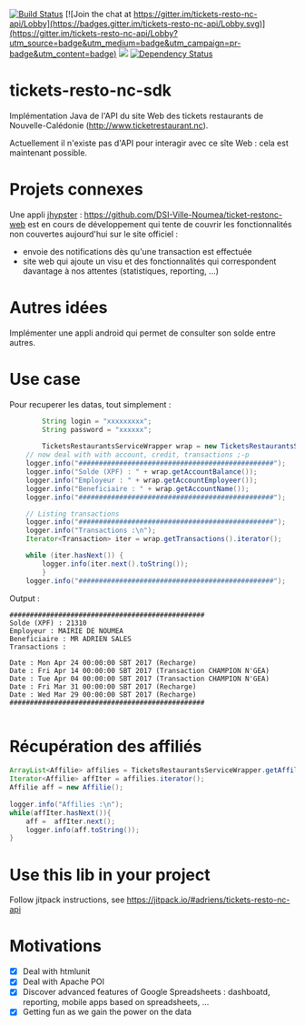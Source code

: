 [![Build Status](https://travis-ci.org/adriens/tickets-resto-nc.svg?branch=master)](https://travis-ci.org/adriens/tickets-resto-nc) [![Join the chat at https://gitter.im/tickets-resto-nc-api/Lobby](https://badges.gitter.im/tickets-resto-nc-api/Lobby.svg)](https://gitter.im/tickets-resto-nc-api/Lobby?utm_source=badge&utm_medium=badge&utm_campaign=pr-badge&utm_content=badge) [![](https://jitpack.io/v/adriens/tickets-resto-nc-api.svg)](https://jitpack.io/#adriens/tickets-resto-nc-api) [![Dependency Status](https://www.versioneye.com/user/projects/598428cb6725bd0076c18b3d/badge.svg?style=flat-square)](https://www.versioneye.com/user/projects/598428cb6725bd0076c18b3d)


# tickets-resto-nc-sdk


Implémentation Java de l'API du site Web des tickets restaurants de
Nouvelle-Calédonie (http://www.ticketrestaurant.nc).

Actuellement il n'existe pas d'API pour interagir avec ce sîte Web : cela
est maintenant possible.

# Projets connexes

Une appli [jhypster](https://jhipster.github.io/) : https://github.com/DSI-Ville-Noumea/ticket-restonc-web
est en cours de développement qui tente de couvrir les fonctionnalités non
couvertes aujourd'hui sur le site officiel :

- envoie des notifications dès qu'une transaction est effectuée
- site web qui ajoute un visu et des fonctionnalités qui correspondent davantage à nos attentes (statistiques, reporting, ...)

# Autres idées

Implémenter une appli android qui permet de consulter son solde entre autres.

# Use case

Pour recuperer les datas, tout simplement :

```java
        String login = "xxxxxxxxx";
        String password = "xxxxxx";
           
        TicketsRestaurantsServiceWrapper wrap = new TicketsRestaurantsServiceWrapper(login, password, ServiceType.BOTH);
	// now deal with with account, credit, transactions ;-p
	logger.info("################################################");
	logger.info("Solde (XPF) : " + wrap.getAccountBalance());
	logger.info("Employeur : " + wrap.getAccountEmployeer());
	logger.info("Beneficiaire : " + wrap.getAccountName());
	logger.info("################################################");

	// Listing transactions
	logger.info("################################################");
	logger.info("Transactions :\n");
	Iterator<Transaction> iter = wrap.getTransactions().iterator();

	while (iter.hasNext()) {
	    logger.info(iter.next().toString());
        }
	logger.info("################################################");
```

Output :

```
################################################
Solde (XPF) : 21310
Employeur : MAIRIE DE NOUMEA
Beneficiaire : MR ADRIEN SALES
Transactions :

Date : Mon Apr 24 00:00:00 SBT 2017 (Recharge)
Date : Fri Apr 14 00:00:00 SBT 2017 (Transaction CHAMPION N'GEA)
Date : Tue Apr 04 00:00:00 SBT 2017 (Transaction CHAMPION N'GEA)
Date : Fri Mar 31 00:00:00 SBT 2017 (Recharge)
Date : Wed Mar 29 00:00:00 SBT 2017 (Recharge)
################################################


```

# Récupération des affiliés

```java
ArrayList<Affilie> affilies = TicketsRestaurantsServiceWrapper.getAffilies();
Iterator<Affilie> affIter = affilies.iterator();
Affilie aff = new Affilie();
            
logger.info("Affilies :\n");
while(affIter.hasNext()){
    aff =  affIter.next();
    logger.info(aff.toString());
}
```
# Use this lib in your project

Follow jitpack instructions, see https://jitpack.io/#adriens/tickets-resto-nc-api

# Motivations

- [x] Deal with htmlunit
- [x] Deal with Apache POI
- [x] Discover advanced features of Google Spreadsheets : dashboatd, reporting, mobile apps based on spreadsheets, ...
- [x] Getting fun as we gain the power on the data
